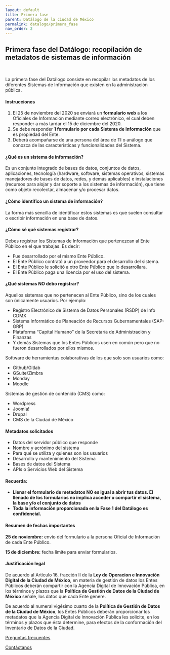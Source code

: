 ```yaml
---
layout: default
title: Primera fase
parent: Datálogo de la ciudad de México
permalink: datalogo/primera_fase
nav_order: 2
---
```

<h2>Primera fase del Datálogo: recopilación de metadatos de sistemas de información</h2>
<br>

<p>La primera fase del Datálogo consiste en recopilar los metadatos de los diferentes Sistemas de Información que existen en la administración pública.</p>

<h4><b>Instrucciones</b></h4>
<ol>
  <li>El 25 de noviembre del 2020 se enviará un <strong>formulario web</strong> a los Oficiales de Información mediante correo electrónico, el cual deben responder a más tardar el 15 de diciembre del 2020.</li>
  <li>Se debe responder <strong>1 formulario por cada Sistema de Información</strong> que es propiedad del Ente.</li>
  <li>Deberá acompañarse de una persona del área de TI o análogo que conozca de las características y funcionalidades del Sistema.</li>
</ol>

<h4><b>¿Qué es un sistema de información?</b></h4>
<p>Es un conjunto integrado de bases de datos, conjuntos de datos, aplicaciones, tecnología (hardware, software, sistemas operativos, sistemas manejadores de bases de datos, redes, y demás aplicables) e instalaciones (recursos para alojar y dar soporte a los sistemas de información), que tiene como objeto recolectar, almacenar y/o procesar datos.</p>

<h4><b>¿Cómo identifico un sistema de información? </b></h4>
<p>La forma más sencilla de identificar estos sistemas es que suelen consultar o escribir información en una base de datos.</p>

<h4><b>¿Cómo sé qué sistemas registrar?</b></h4>
<p>Debes registrar los Sistemas de Información que pertenezcan al Ente Público en el que trabajas. Es decir:</p>
<ul>
  <li>Fue desarrollado por el mismo Ente Público.</li>
  <li>El Ente Público contrató a un proveedor para el desarrollo del sistema.</li>
  <li>El Ente Público le solicitó a otro Ente Público que lo desarrollara.</li>
  <li>El Ente Público paga una licencia por el uso del sistema.</li>
</ul>

<h4><b>¿Qué sistemas NO debo registrar?</b></h4>
<p>Aquellos sistemas que no pertenecen al Ente Público, sino de los cuales son únicamente usuarios. Por ejemplo:</p>
<ul>
  <li>Registro Electrónico de Sistema de Datos Personales (RSDP) de Info CDMX</li>
  <li>Sistema Informático de Planeación de Recursos Gubernamentales (SAP-GRP)</li>
  <li>Plataforma “Capital Humano” de la Secretaría de Administración y Finanzas</li>
  <li>Y demás Sistemas que los Entes Públicos usen en común pero que no fueron desarrollados por ellos mismos.</li>
</ul>

<p>Software de herramientas colaborativas de los que solo son usuarios como:</p>
<ul>
  <li>Github/Gitlab</li>
  <li>GSuite/Zimbra</li>
  <li>Monday</li>
  <li>Moodle</li>
</ul>

<p>Sistemas de gestión de contenido (CMS) como:</p>
<ul>
  <li>Wordpress</li>
  <li>Joomla!</li>
  <li>Drupal</li>
  <li>CMS de la Ciudad de México</li>
</ul>

<h4><b>Metadatos solicitados</b></h4>
<ul>
  <li>Datos del servidor público que responde</li>
  <li>Nombre y acrónimo del sistema</li>
  <li>Para qué se utiliza y quienes son los usuarios</li>
  <li>Desarrollo y mantenimiento del Sistema</li>
  <li>Bases de datos del Sistema</li>
  <li>APIs o Servicios Web del Sistema</li>
</ul>

<h4><b>Recuerda:</b></h4>
<ul>
  <li><strong>Llenar el formulario de metadatos NO es igual a abrir tus datos. El llenado de los formularios no implica acceder o compartir el sistema, la base y/o el conjunto de datos</strong></li>
  <li><strong>Toda la información proporcionada en la Fase 1 del Datálogo es confidencial.</strong></li>
</ul>

<h4><b>Resumen de fechas importantes</b></h4>
<p><strong>25 de noviembre:</strong> envío del formulario a la persona Oficial de Información de cada Ente Público.</p>
<p><strong>15 de diciembre:</strong> fecha límite para enviar formularios.</p>

<h4><b>Justificación legal</b></h4>
<p>De acuerdo al Artículo 16, fracción II de la <strong>Ley de Operacion e Innovación Digital de la Ciudad de México</strong>, en materia de gestión de datos los Entes Públicos deberán compartir con la Agencia Digital de Innovación Pública, en los términos y plazos que la <strong>Política de Gestión de Datos de la Ciudad de México</strong> señale, los datos que cada Ente genere.</p>

<p>De acuerdo al numeral vigésimo cuarto de la <strong>Política de Gestión de Datos de la Ciudad de México</strong>, los Entes Públicos deberán proporcionar los metadatos que la Agencia Digital de Innovación Pública les solicite, en los términos y plazos que ésta determine, para efectos de la conformación del Inventario de Datos de la Ciudad.</p>

<a href="https://politicadedatos.cdmx.gob.mx//politicadedatos/encuesta/">Preguntas frecuentes</a>

<a href="https://politicadedatos.cdmx.gob.mx//politicadedatos/contact/">Contáctanos</a>
